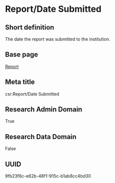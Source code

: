 # Report/Date Submitted
## Short definition
The date the report was submitted to the institution.
## Base page
[Report](https://github.com/EuroCRIS/CASRAI-Dictionairies/blob/main/Objects/Report.md)
## Meta title
csr:Report/Date Submitted
## Research Admin Domain
True
## Research Data Domain
False
## UUID
9fb23f6c-e62b-48f1-915c-b1ab8cc4bd30

